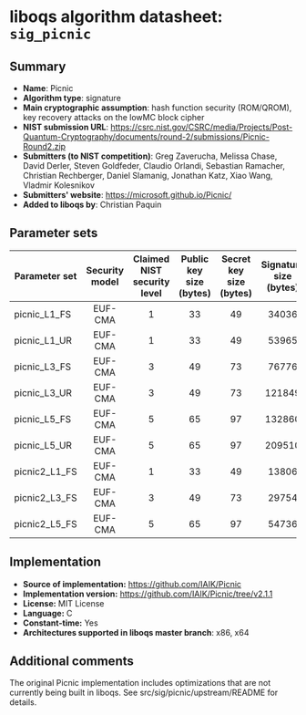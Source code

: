 liboqs algorithm datasheet: `sig_picnic`
========================================

Summary
-------

- **Name**: Picnic
- **Algorithm type**: signature
- **Main cryptographic assumption**: hash function security (ROM/QROM), key recovery attacks on the lowMC block cipher
- **NIST submission URL**: https://csrc.nist.gov/CSRC/media/Projects/Post-Quantum-Cryptography/documents/round-2/submissions/Picnic-Round2.zip
- **Submitters (to NIST competition)**: Greg Zaverucha, Melissa Chase, David Derler, Steven Goldfeder, Claudio Orlandi, Sebastian Ramacher, Christian Rechberger, Daniel Slamanig, Jonathan Katz, Xiao Wang, Vladmir Kolesnikov
- **Submitters' website**: https://microsoft.github.io/Picnic/
- **Added to liboqs by**: Christian Paquin

Parameter sets
--------------

| Parameter set   | Security model | Claimed NIST security level | Public key size (bytes) | Secret key size (bytes) | Signature size (bytes) |
|-----------------|:--------------:|:---------------------------:|:-----------------------:|:-----------------------:|:----------------------:|
| picnic_L1_FS    |     EUF-CMA    |              1              |            33           |            49           |          34036         |
| picnic_L1_UR    |     EUF-CMA    |              1              |            33           |            49           |          53965         |
| picnic_L3_FS    |     EUF-CMA    |              3              |            49           |            73           |          76776         |
| picnic_L3_UR    |     EUF-CMA    |              3              |            49           |            73           |         121849         |
| picnic_L5_FS    |     EUF-CMA    |              5              |            65           |            97           |         132860         |
| picnic_L5_UR    |     EUF-CMA    |              5              |            65           |            97           |         209510         |
| picnic2_L1_FS   |     EUF-CMA    |              1              |            33           |            49           |          13806         |
| picnic2_L3_FS   |     EUF-CMA    |              3              |            49           |            73           |          29754         |
| picnic2_L5_FS   |     EUF-CMA    |              5              |            65           |            97           |          54736         |

Implementation
--------------

- **Source of implementation:** https://github.com/IAIK/Picnic
- **Implementation version:** https://github.com/IAIK/Picnic/tree/v2.1.1
- **License:** MIT License
- **Language:** C
- **Constant-time:** Yes
- **Architectures supported in liboqs master branch**: x86, x64

Additional comments
-------------------

The original Picnic implementation includes optimizations that are not currently being built in liboqs. See src/sig/picnic/upstream/README for details.
